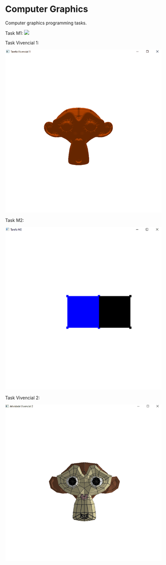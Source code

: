 # Computer Graphics
Computer graphics programming tasks.

Task M1:
![](https://lh3.googleusercontent.com/fife/APg5EOaFm3egdqm4L5iX7OShLRD-a0T5AAkiUl7lJJjURlO-o9avcgp1tPp9vqnC8tQjJqcytRgrJhWdWGQ3PDOkRAhpN7ye_svTZuQ4keVu0hZ3OB84QvdStoD_oAIBAkKZkzdGhU_7xNCuUdKxbf6w3YIRFJDH6CcXYcluSm1GJBy7KGPKmu9p9TC4_jrT2NipoHxeGbnfY41byHMgQHOVzVkvvkRKFHT8Uv7DiT3v6PAeVIvtsfx4hDSL9UuYS3dGgIm0PGIIkgZp2dd_7WmGP6xDFblgDFFT9XdtQqgwCBRvo2i-K2xqw8NZ9Ky4ydKY7p8q1RmdzY2dlIDBzciVcKEsmn2NTSbnUyQIbGf1Sj_5K-WSjJGzQrU2aJx9RwQOqTTv0gzOtE_q8rx8UraxiU2OpMZqPPDcC7J4kJMOnFFyFjloNcqKsiDG3q-_O-Xc452T8fXDDRWfPmKJ5iO-3ub7BuEh6AO_r1gtsm10YlqSthQOG1JaoBRlq79juzipIk0C4GsnCEKFjy3uRgYxpSR_UifI8Y4GY94jShS8poh6G0tqHKOJ4SG3n2YRm1XDr7JQCCX3Su4SmLsY464t1fTCxfdLjP1mecE7F6x4W8s-7GvBrdDKhXtMIpt2wkixuU6TCR5wKvDqWNafwDZviYsN5GeMIOfsaG-L9_x8iBabpj3QS8T3cCnfh6_e3NUdny_3EAKzK2bCbnbREgPlXJvXehk3OTN0OzTZ4O420lfZU3AM0dh3FaMzGWyq5MbBrmTnCaypRLuls2t04zFDs7TJI1aPmOjAleweoAe_Kfk_s0O7S3gl3zrNw2-rTbG_B4z3x_gm2fciMI-AsUBBFV44jtuZks71R-YHlb1pDiKoxAquElpfL6uy34Cc2b0d6qba4FA-IXF9XtPUQIIUnjkn9KQwVwun2G0UL3C2SzgblAHsRDxOCxPsOcdoQVBAUHl91Uz67aG_=w1920-h969)

Task Vivencial 1:

![](https://github.com/leonhar001/ComputerGraphics/blob/main/GB1/suzanne0.gif?raw=true)

Task M2:

![](https://github.com/leonhar001/ComputerGraphics/blob/main/MOD2/Hello3D%20-%20Pyramid/2cube.gif?raw=true)

Task Vivencial 2:

![](https://github.com/leonhar001/ComputerGraphics/blob/main/GB2/Hello3D%20-%20Pyramid/suzanneText.gif?raw=true)
